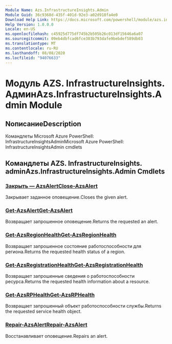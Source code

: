 ```yaml
---
Module Name: Azs.InfrastructureInsights.Admin
Module Guid: 36c9368d-435f-401d-92e3-a02d918fa4e0
Download Help Link: https://docs.microsoft.com/powershell/module/azs.infrastructureinsights.admin
Help Version: 1.0.0.0
Locale: en-US
ms.openlocfilehash: c45925d775df745b2b505b26c013df15646a6a07
ms.sourcegitcommit: 09eb4dbfcad6fce303b793dafe9bebdef589db03
ms.translationtype: MT
ms.contentlocale: ru-RU
ms.lasthandoff: 08/08/2020
ms.locfileid: "94076633"
---
```

# <span data-ttu-id="645cc-101">Модуль AZS. InfrastructureInsights. Админ</span><span class="sxs-lookup"><span data-stu-id="645cc-101">Azs.InfrastructureInsights.Admin Module</span></span>
## <span data-ttu-id="645cc-102">Nописание</span><span class="sxs-lookup"><span data-stu-id="645cc-102">Description</span></span>
<span data-ttu-id="645cc-103">Командлеты Microsoft Azure PowerShell: InfrastructureInsightsAdmin</span><span class="sxs-lookup"><span data-stu-id="645cc-103">Microsoft Azure PowerShell: InfrastructureInsightsAdmin cmdlets</span></span>

## <span data-ttu-id="645cc-104">Командлеты AZS. InfrastructureInsights. admin</span><span class="sxs-lookup"><span data-stu-id="645cc-104">Azs.InfrastructureInsights.Admin Cmdlets</span></span>
### [<span data-ttu-id="645cc-105">Закрыть — AzsAlert</span><span class="sxs-lookup"><span data-stu-id="645cc-105">Close-AzsAlert</span></span>](Close-AzsAlert.md)
<span data-ttu-id="645cc-106">Закрывает заданное оповещение.</span><span class="sxs-lookup"><span data-stu-id="645cc-106">Closes the given alert.</span></span>

### [<span data-ttu-id="645cc-107">Get-AzsAlert</span><span class="sxs-lookup"><span data-stu-id="645cc-107">Get-AzsAlert</span></span>](Get-AzsAlert.md)
<span data-ttu-id="645cc-108">Возвращает запрошенное оповещение.</span><span class="sxs-lookup"><span data-stu-id="645cc-108">Returns the requested an alert.</span></span>

### [<span data-ttu-id="645cc-109">Get-AzsRegionHealth</span><span class="sxs-lookup"><span data-stu-id="645cc-109">Get-AzsRegionHealth</span></span>](Get-AzsRegionHealth.md)
<span data-ttu-id="645cc-110">Возвращает запрошенное состояние работоспособности для региона.</span><span class="sxs-lookup"><span data-stu-id="645cc-110">Returns the requested health status of a region.</span></span>

### [<span data-ttu-id="645cc-111">Get-AzsRegistrationHealth</span><span class="sxs-lookup"><span data-stu-id="645cc-111">Get-AzsRegistrationHealth</span></span>](Get-AzsRegistrationHealth.md)
<span data-ttu-id="645cc-112">Возвращает запрошенные сведения о работоспособности ресурса.</span><span class="sxs-lookup"><span data-stu-id="645cc-112">Returns the requested health information about a resource.</span></span>

### [<span data-ttu-id="645cc-113">Get-AzsRPHealth</span><span class="sxs-lookup"><span data-stu-id="645cc-113">Get-AzsRPHealth</span></span>](Get-AzsRPHealth.md)
<span data-ttu-id="645cc-114">Возвращает запрошенный объект работоспособности службы.</span><span class="sxs-lookup"><span data-stu-id="645cc-114">Returns the requested service health object.</span></span>

### [<span data-ttu-id="645cc-115">Repair-AzsAlert</span><span class="sxs-lookup"><span data-stu-id="645cc-115">Repair-AzsAlert</span></span>](Repair-AzsAlert.md)
<span data-ttu-id="645cc-116">Восстанавливает оповещение.</span><span class="sxs-lookup"><span data-stu-id="645cc-116">Repairs an alert.</span></span>

